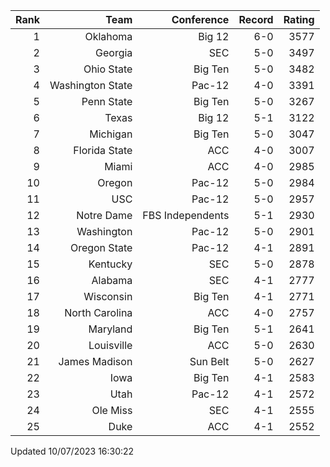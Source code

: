 | Rank  | Team                 | Conference           | Record   | Rating |
| ---:  | ---:                 | ---:                 | ---:     | ---:   |
| 1     | Oklahoma             | Big 12               | 6-0      | 3577   |
| 2     | Georgia              | SEC                  | 5-0      | 3497   |
| 3     | Ohio State           | Big Ten              | 5-0      | 3482   |
| 4     | Washington State     | Pac-12               | 4-0      | 3391   |
| 5     | Penn State           | Big Ten              | 5-0      | 3267   |
| 6     | Texas                | Big 12               | 5-1      | 3122   |
| 7     | Michigan             | Big Ten              | 5-0      | 3047   |
| 8     | Florida State        | ACC                  | 4-0      | 3007   |
| 9     | Miami                | ACC                  | 4-0      | 2985   |
| 10    | Oregon               | Pac-12               | 5-0      | 2984   |
| 11    | USC                  | Pac-12               | 5-0      | 2957   |
| 12    | Notre Dame           | FBS Independents     | 5-1      | 2930   |
| 13    | Washington           | Pac-12               | 5-0      | 2901   |
| 14    | Oregon State         | Pac-12               | 4-1      | 2891   |
| 15    | Kentucky             | SEC                  | 5-0      | 2878   |
| 16    | Alabama              | SEC                  | 4-1      | 2777   |
| 17    | Wisconsin            | Big Ten              | 4-1      | 2771   |
| 18    | North Carolina       | ACC                  | 4-0      | 2757   |
| 19    | Maryland             | Big Ten              | 5-1      | 2641   |
| 20    | Louisville           | ACC                  | 5-0      | 2630   |
| 21    | James Madison        | Sun Belt             | 5-0      | 2627   |
| 22    | Iowa                 | Big Ten              | 4-1      | 2583   |
| 23    | Utah                 | Pac-12               | 4-1      | 2572   |
| 24    | Ole Miss             | SEC                  | 4-1      | 2555   |
| 25    | Duke                 | ACC                  | 4-1      | 2552   |

Updated 10/07/2023 16:30:22
